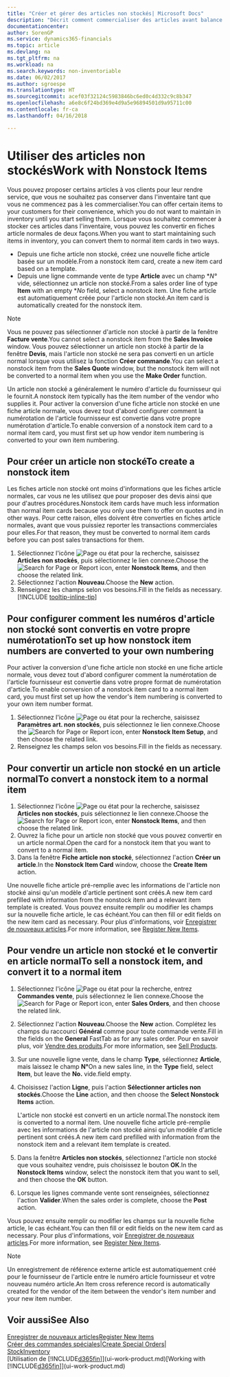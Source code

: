 ```yaml
---
title: "Créer et gérer des articles non stockés| Microsoft Docs"
description: "Décrit comment commercialiser des articles avant balance stock ou des articles qui ne sont pas mis à jour dans votre inventaire."
documentationcenter: 
author: SorenGP
ms.service: dynamics365-financials
ms.topic: article
ms.devlang: na
ms.tgt_pltfrm: na
ms.workload: na
ms.search.keywords: non-inventoriable
ms.date: 06/02/2017
ms.author: sgroespe
ms.translationtype: HT
ms.sourcegitcommit: acef03f32124c5983846bc6ed0c4d332c9c8b347
ms.openlocfilehash: a6e8c6f24bd369e4d9a5e96894501d9a95711c00
ms.contentlocale: fr-ca
ms.lasthandoff: 04/16/2018

---
```

# <a name="work-with-nonstock-items"></a><span data-ttu-id="3bb0f-103">Utiliser des articles non stockés</span><span class="sxs-lookup"><span data-stu-id="3bb0f-103">Work with Nonstock Items</span></span>
<span data-ttu-id="3bb0f-104">Vous pouvez proposer certains articles à vos clients pour leur rendre service, que vous ne souhaitez pas conserver dans l'inventaire tant que vous ne commencez pas à les commercialiser.</span><span class="sxs-lookup"><span data-stu-id="3bb0f-104">You can offer certain items to your customers for their convenience, which you do not want to maintain in inventory until you start selling them.</span></span> <span data-ttu-id="3bb0f-105">Lorsque vous souhaitez commencer à stocker ces articles dans l'inventaire, vous pouvez les convertir en fiches article normales de deux façons.</span><span class="sxs-lookup"><span data-stu-id="3bb0f-105">When you want to start maintaining such items in inventory, you can convert them to normal item cards in two ways.</span></span>

* <span data-ttu-id="3bb0f-106">Depuis une fiche article non stocké, créez une nouvelle fiche article basée sur un modèle.</span><span class="sxs-lookup"><span data-stu-id="3bb0f-106">From a nonstock item card, create a new item card based on a template.</span></span>
* <span data-ttu-id="3bb0f-107">Depuis une ligne commande vente de type **Article** avec un champ \**N°* vide, sélectionnez un article non stocké.</span><span class="sxs-lookup"><span data-stu-id="3bb0f-107">From a sales order line of type **Item** with an empty \**No* field, select a nonstock item.</span></span> <span data-ttu-id="3bb0f-108">Une fiche article est automatiquement créée pour l'article non stocké.</span><span class="sxs-lookup"><span data-stu-id="3bb0f-108">An item card is automatically created for the nonstock item.</span></span>

> [!NOTE]  
>   <span data-ttu-id="3bb0f-109">Vous ne pouvez pas sélectionner d'article non stocké à partir de la fenêtre **Facture vente**.</span><span class="sxs-lookup"><span data-stu-id="3bb0f-109">You cannot select a nonstock item from the **Sales Invoice** window.</span></span> <span data-ttu-id="3bb0f-110">Vous pouvez sélectionner un article non stocké à partir de la fenêtre **Devis**, mais l'article non stocké ne sera pas converti en un article normal lorsque vous utilisez la fonction **Créer commande**.</span><span class="sxs-lookup"><span data-stu-id="3bb0f-110">You can select a nonstock item from the **Sales Quote** window, but the nonstock item will not be converted to a normal item when you use the **Make Order** function.</span></span>

<span data-ttu-id="3bb0f-111">Un article non stocké a généralement le numéro d'article du fournisseur qui le fournit.</span><span class="sxs-lookup"><span data-stu-id="3bb0f-111">A nonstock item typically has the item number of the vendor who supplies it.</span></span> <span data-ttu-id="3bb0f-112">Pour activer la conversion d'une fiche article non stocké en une fiche article normale, vous devez tout d'abord configurer comment la numérotation de l'article fournisseur est convertie dans votre propre numérotation d'article.</span><span class="sxs-lookup"><span data-stu-id="3bb0f-112">To enable conversion of a nonstock item card to a normal item card, you must first set up how vendor item numbering is converted to your own item numbering.</span></span>   

## <a name="to-create-a-nonstock-item"></a><span data-ttu-id="3bb0f-113">Pour créer un article non stocké</span><span class="sxs-lookup"><span data-stu-id="3bb0f-113">To create a nonstock item</span></span>
<span data-ttu-id="3bb0f-114">Les fiches article non stocké ont moins d'informations que les fiches article normales, car vous ne les utilisez que pour proposer des devis ainsi que pour d'autres procédures.</span><span class="sxs-lookup"><span data-stu-id="3bb0f-114">Nonstock item cards have much less information than normal item cards because you only use them to offer on quotes and in other ways.</span></span> <span data-ttu-id="3bb0f-115">Pour cette raison, elles doivent être converties en fiches article normales, avant que vous puissiez reporter les transactions commerciales pour elles.</span><span class="sxs-lookup"><span data-stu-id="3bb0f-115">For that reason, they must be converted to normal item cards before you can post sales transactions for them.</span></span>

1. <span data-ttu-id="3bb0f-116">Sélectionnez l'icône ![Page ou état pour la recherche](media/ui-search/search_small.png "icône Page ou état pour la recherche"), saisissez **Articles non stockés**, puis sélectionnez le lien connexe.</span><span class="sxs-lookup"><span data-stu-id="3bb0f-116">Choose the ![Search for Page or Report](media/ui-search/search_small.png "Search for Page or Report icon") icon, enter **Nonstock Items**, and then choose the related link.</span></span>
2. <span data-ttu-id="3bb0f-117">Sélectionnez l'action **Nouveau**.</span><span class="sxs-lookup"><span data-stu-id="3bb0f-117">Choose the **New** action.</span></span>
3. <span data-ttu-id="3bb0f-118">Renseignez les champs selon vos besoins.</span><span class="sxs-lookup"><span data-stu-id="3bb0f-118">Fill in the fields as necessary.</span></span> [!INCLUDE [tooltip-inline-tip](includes/tooltip-inline-tip_md.md)]

## <a name="to-set-up-how-nonstock-item-numbers-are-converted-to-your-own-numbering"></a><span data-ttu-id="3bb0f-119">Pour configurer comment les numéros d'article non stocké sont convertis en votre propre numérotation</span><span class="sxs-lookup"><span data-stu-id="3bb0f-119">To set up how nonstock item numbers are converted to your own numbering</span></span>
<span data-ttu-id="3bb0f-120">Pour activer la conversion d'une fiche article non stocké en une fiche article normale, vous devez tout d'abord configurer comment la numérotation de l'article fournisseur est convertie dans votre propre format de numérotation d'article.</span><span class="sxs-lookup"><span data-stu-id="3bb0f-120">To enable conversion of a nonstock item card to a normal item card, you must first set up how the vendor's item numbering is converted to your own item number format.</span></span>

1. <span data-ttu-id="3bb0f-121">Sélectionnez l'icône ![Page ou état pour la recherche](media/ui-search/search_small.png "icône Page ou état pour la recherche"), saisissez **Paramètres art. non stockés**, puis sélectionnez le lien connexe.</span><span class="sxs-lookup"><span data-stu-id="3bb0f-121">Choose the ![Search for Page or Report](media/ui-search/search_small.png "Search for Page or Report icon") icon, enter **Nonstock Item Setup**, and then choose the related link.</span></span>
2. <span data-ttu-id="3bb0f-122">Renseignez les champs selon vos besoins.</span><span class="sxs-lookup"><span data-stu-id="3bb0f-122">Fill in the fields as necessary.</span></span>

## <a name="to-convert-a-nonstock-item-to-a-normal-item"></a><span data-ttu-id="3bb0f-123">Pour convertir un article non stocké en un article normal</span><span class="sxs-lookup"><span data-stu-id="3bb0f-123">To convert a nonstock item to a normal item</span></span>
1. <span data-ttu-id="3bb0f-124">Sélectionnez l'icône ![Page ou état pour la recherche](media/ui-search/search_small.png "icône Page ou état pour la recherche"), saisissez **Articles non stockés**, puis sélectionnez le lien connexe.</span><span class="sxs-lookup"><span data-stu-id="3bb0f-124">Choose the ![Search for Page or Report](media/ui-search/search_small.png "Search for Page or Report icon") icon, enter **Nonstock Items**, and then choose the related link.</span></span>
2. <span data-ttu-id="3bb0f-125">Ouvrez la fiche pour un article non stocké que vous pouvez convertir en un article normal.</span><span class="sxs-lookup"><span data-stu-id="3bb0f-125">Open the card for a nonstock item that you want to convert to a normal item.</span></span>
3. <span data-ttu-id="3bb0f-126">Dans la fenêtre **Fiche article non stocké**, sélectionnez l'action **Créer un article**.</span><span class="sxs-lookup"><span data-stu-id="3bb0f-126">In the **Nonstock Item Card** window, choose the **Create Item** action.</span></span>

<span data-ttu-id="3bb0f-127">Une nouvelle fiche article pré-remplie avec les informations de l'article non stocké ainsi qu'un modèle d'article pertinent sont créés.</span><span class="sxs-lookup"><span data-stu-id="3bb0f-127">A new item card prefilled with information from the nonstock item and a relevant item template is created.</span></span> <span data-ttu-id="3bb0f-128">Vous pouvez ensuite remplir ou modifier les champs sur la nouvelle fiche article, le cas échéant.</span><span class="sxs-lookup"><span data-stu-id="3bb0f-128">You can then fill or edit fields on the new item card as necessary.</span></span> <span data-ttu-id="3bb0f-129">Pour plus d'informations, voir [Enregistrer de nouveaux articles](inventory-how-register-new-items.md).</span><span class="sxs-lookup"><span data-stu-id="3bb0f-129">For more information, see [Register New Items](inventory-how-register-new-items.md).</span></span>

## <a name="to-sell-a-nonstock-item-and-convert-it-to-a-normal-item"></a><span data-ttu-id="3bb0f-130">Pour vendre un article non stocké et le convertir en article normal</span><span class="sxs-lookup"><span data-stu-id="3bb0f-130">To sell a nonstock item, and convert it to a normal item</span></span>
1. <span data-ttu-id="3bb0f-131">Sélectionnez l'icône ![Page ou état pour la recherche](media/ui-search/search_small.png "Page ou état pour la recherche"), entrez **Commandes vente**, puis sélectionnez le lien connexe.</span><span class="sxs-lookup"><span data-stu-id="3bb0f-131">Choose the ![Search for Page or Report](media/ui-search/search_small.png "Search for Page or Report icon") icon, enter **Sales Orders**, and then choose the related link.</span></span>
2. <span data-ttu-id="3bb0f-132">Sélectionnez l'action **Nouveau**.</span><span class="sxs-lookup"><span data-stu-id="3bb0f-132">Choose the **New** action.</span></span> <span data-ttu-id="3bb0f-133">Complétez les champs du raccourci **Général** comme pour toute commande vente.</span><span class="sxs-lookup"><span data-stu-id="3bb0f-133">Fill in the fields on the **General** FastTab as for any sales order.</span></span> <span data-ttu-id="3bb0f-134">Pour en savoir plus, voir [Vendre des produits](sales-how-sell-products.md).</span><span class="sxs-lookup"><span data-stu-id="3bb0f-134">For more information, see [Sell Products](sales-how-sell-products.md).</span></span>
3. <span data-ttu-id="3bb0f-135">Sur une nouvelle ligne vente, dans le champ **Type**, sélectionnez **Article**, mais laissez le champ **N°**</span><span class="sxs-lookup"><span data-stu-id="3bb0f-135">On a new sales line, in the **Type** field, select **Item**, but leave the **No.**</span></span> <span data-ttu-id="3bb0f-136">vide.</span><span class="sxs-lookup"><span data-stu-id="3bb0f-136">field empty.</span></span>
4. <span data-ttu-id="3bb0f-137">Choisissez l'action **Ligne**, puis l'action **Sélectionner articles non stockés**.</span><span class="sxs-lookup"><span data-stu-id="3bb0f-137">Choose the **Line** action, and then choose the **Select Nonstock Items** action.</span></span>

    <span data-ttu-id="3bb0f-138">L'article non stocké est converti en un article normal.</span><span class="sxs-lookup"><span data-stu-id="3bb0f-138">The nonstock item is converted to a normal item.</span></span> <span data-ttu-id="3bb0f-139">Une nouvelle fiche article pré-remplie avec les informations de l'article non stocké ainsi qu'un modèle d'article pertinent sont créés.</span><span class="sxs-lookup"><span data-stu-id="3bb0f-139">A new item card prefilled with information from the nonstock item and a relevant item template is created.</span></span>
5. <span data-ttu-id="3bb0f-140">Dans la fenêtre **Articles non stockés**, sélectionnez l'article non stocké que vous souhaitez vendre, puis choisissez le bouton **OK**.</span><span class="sxs-lookup"><span data-stu-id="3bb0f-140">In the **Nonstock Items** window, select the nonstock item that you want to sell, and then choose the **OK** button.</span></span>
6. <span data-ttu-id="3bb0f-141">Lorsque les lignes commande vente sont renseignées, sélectionnez l'action **Valider**.</span><span class="sxs-lookup"><span data-stu-id="3bb0f-141">When the sales order is complete, choose the **Post** action.</span></span>

<span data-ttu-id="3bb0f-142">Vous pouvez ensuite remplir ou modifier les champs sur la nouvelle fiche article, le cas échéant.</span><span class="sxs-lookup"><span data-stu-id="3bb0f-142">You can then fill or edit fields on the new item card as necessary.</span></span> <span data-ttu-id="3bb0f-143">Pour plus d'informations, voir [Enregistrer de nouveaux articles](inventory-how-register-new-items.md).</span><span class="sxs-lookup"><span data-stu-id="3bb0f-143">For more information, see [Register New Items](inventory-how-register-new-items.md).</span></span>

> [!NOTE]  
>   <span data-ttu-id="3bb0f-144">Un enregistrement de référence externe article est automatiquement créé pour le fournisseur de l'article entre le numéro article fournisseur et votre nouveau numéro article.</span><span class="sxs-lookup"><span data-stu-id="3bb0f-144">An Item cross reference record is automatically created for the vendor of the item between the vendor's item number and your new item number.</span></span>

## <a name="see-also"></a><span data-ttu-id="3bb0f-145">Voir aussi</span><span class="sxs-lookup"><span data-stu-id="3bb0f-145">See Also</span></span>
[<span data-ttu-id="3bb0f-146">Enregistrer de nouveaux articles</span><span class="sxs-lookup"><span data-stu-id="3bb0f-146">Register New Items</span></span>](inventory-how-register-new-items.md)  
<span data-ttu-id="3bb0f-147">[Créer des commandes spéciales](sales-how-to-create-special-orders.md)|</span><span class="sxs-lookup"><span data-stu-id="3bb0f-147">[Create Special Orders](sales-how-to-create-special-orders.md)|</span></span>  
[<span data-ttu-id="3bb0f-148">Stock</span><span class="sxs-lookup"><span data-stu-id="3bb0f-148">Inventory</span></span>](inventory-manage-inventory.md)  
<span data-ttu-id="3bb0f-149">[Utilisation de [!INCLUDE[d365fin](includes/d365fin_md.md)]](ui-work-product.md)</span><span class="sxs-lookup"><span data-stu-id="3bb0f-149">[Working with [!INCLUDE[d365fin](includes/d365fin_md.md)]](ui-work-product.md)</span></span>

